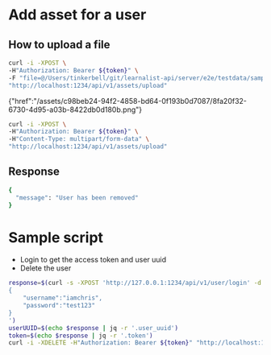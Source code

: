# Add asset for a user

## How to upload a file

```sh
curl -i -XPOST \
-H"Authorization: Bearer ${token}" \
-F "file=@/Users/tinkerbell/git/learnalist-api/server/e2e/testdata/sample.png" \
"http://localhost:1234/api/v1/assets/upload"
```


{"href":"/assets/c98beb24-94f2-4858-bd64-0f193b0d7087/8fa20f32-6730-4d95-a03b-8422db0d180b.png"}


```sh
curl -i -XPOST \
-H"Authorization: Bearer ${token}" \
-H"Content-Type: multipart/form-data" \
"http://localhost:1234/api/v1/assets/upload"
```

## Response

```sh
{
  "message": "User has been removed"
}
```

# Sample script

- Login to get the access token and user uuid
- Delete the user

```sh
response=$(curl -s -XPOST 'http://127.0.0.1:1234/api/v1/user/login' -d'
{
    "username":"iamchris",
    "password":"test123"
}
')
userUUID=$(echo $response | jq -r '.user_uuid')
token=$(echo $response | jq -r '.token')
curl -i -XDELETE -H"Authorization: Bearer ${token}" "http://localhost:1234/api/v1/user/${userUUID}"
```


